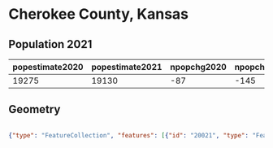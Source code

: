 # Cherokee County, Kansas

## Population 2021

| popestimate2020 | popestimate2021 | npopchg2020 | npopchg2021 | births2020 | births2021 | deaths2020 | deaths2021 | naturalchg2020 | naturalchg2021 | internationalmig2020 | internationalmig2021 | domesticmig2020 | domesticmig2021 | netmig2020 | netmig2021 |  rbirth2021  |  rdeath2021  | rnaturalchg2021 | rinternationalmig2021 | rdomesticmig2021 | rnetmig2021  |
|-----------------|-----------------|-------------|-------------|------------|------------|------------|------------|----------------|----------------|----------------------|----------------------|-----------------|-----------------|------------|------------|--------------|--------------|-----------------|-----------------------|------------------|--------------|
| 19275           | 19130           | -87         | -145        | 45         | 204        | 77         | 356        | -32            | -152           | 0                    | 3                    | -54             | 3               | -54        | 6          | 10.623616717 | 18.539252701 | -7.915635985    | 0.1562296576          | 0.1562296576     | 0.3124593152|

## Geometry

```geojson

{"type": "FeatureCollection", "features": [{"id": "20021", "type": "Feature", "geometry": {"type": "MultiPolygon", "coordinates": [[[[-94.618035931, 36.999808775], [-94.849090619, 36.999808775], [-95.049570738, 36.999808775], [-95.080145306, 36.999808775], [-95.074213707, 37.242148352], [-95.075158738, 37.339907335], [-94.908780743, 37.339952326], [-94.617962689, 37.338411311], [-94.617962689, 37.25517987], [-94.617962689, 37.127494322], [-94.618003246, 37.056790441], [-94.618035931, 36.999808775]]]]}, "properties": {}}]}
```

